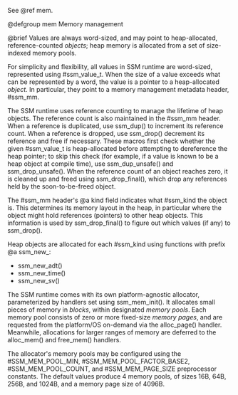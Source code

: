 See @ref mem.

@defgroup mem Memory management

@brief Values are always word-sized, and may point to heap-allocated,
reference-counted <em>objects</em>; heap memory is allocated from a set of
size-indexed memory pools.

For simplicity and flexibility, all values in SSM runtime are word-sized,
represented using #ssm_value_t.
When the size of a value exceeds what can be represented by a word, the value
is a pointer to a heap-allocated <em>object</em>.
In particular, they point to a memory management metadata header, #ssm_mm.

The SSM runtime uses reference counting to manage the lifetime of heap objects.
The reference count is also maintained in the #ssm_mm header.
When a reference is duplicated, use ssm_dup() to increment its reference count.
When a reference is dropped, use ssm_drop() decrement its reference and free if
necessary.
These macros first check whether the given #ssm_value_t is heap-allocated
before attempting to dereference the heap pointer; to skip this check (for
example, if a value is known to be a heap object at compile time), use
ssm_dup_unsafe() and ssm_drop_unsafe().
When the reference count of an object reaches zero, it is cleaned up and freed
using ssm_drop_final(), which drop any references held by the soon-to-be-freed
object.

The #ssm_mm header's @a kind field indicates what #ssm_kind the object is.
This determines its memory layout in the heap, in particular where the object
might hold references (pointers) to other heap objects.
This information is used by ssm_drop_final() to figure out which values (if
any) to ssm_drop().

Heap objects are allocated for each #ssm_kind using functions with prefix @a
ssm_new_:

- ssm_new_adt()
- ssm_new_time()
- ssm_new_sv()

The SSM runtime comes with its own platform-agnostic allocator, parameterized
by handlers set using ssm_mem_init().
It allocates small pieces of memory in <em>blocks</em>, within designated
<em>memory pools</em>.
Each memory pool consists of zero or more fixed-size <em>memory pages</em>, and
are requested from the platform/OS on-demand via the alloc_page() handler.
Meanwhile, allocations for larger ranges of memory are deferred to the
alloc_mem() and free_mem() handlers.

The allocator's memory pools may be configured using the #SSM_MEM_POOL_MIN,
#SSM_MEM_POOL_FACTOR_BASE2, #SSM_MEM_POOL_COUNT, and #SSM_MEM_PAGE_SIZE
preprocessor constants.
The default values produce 4 memory pools, of sizes 16B, 64B, 256B, and 1024B,
and a memory page size of 4096B.
